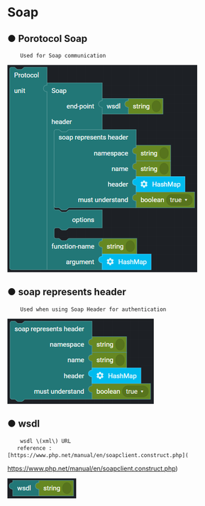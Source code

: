 # Soap

## ● Porotocol Soap

        Used for Soap communication

![](../../../img/assets/image%20%28133%29.png)

## ● soap represents header

        Used when using Soap Header for authentication

![](../../../img/assets/image%20%2878%29.png)

## ● wsdl

        wsdl \(xml\) URL
       reference : [https://www.php.net/manual/en/soapclient.construct.php](

https://www.php.net/manual/en/soapclient.construct.php)

![](../../../img/assets/image%20%28127%29.png)
